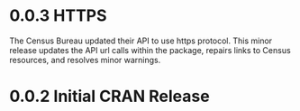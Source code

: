 # 0.0.3 HTTPS

The Census Bureau updated their API to use https protocol. This
minor release updates the API url calls within the package,
repairs links to Census resources, and resolves minor warnings.


# 0.0.2 Initial CRAN Release
